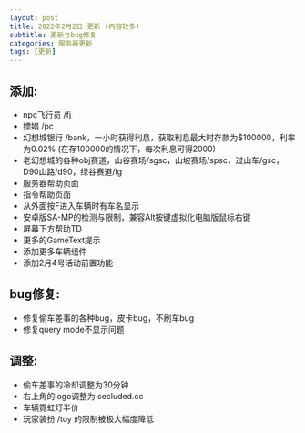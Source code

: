 ```yaml
---
layout: post
title: 2022年2月2日 更新 (内容较多)
subtitle: 更新与bug修复
categories: 服务器更新
tags: [更新]
---
```


## 添加:
 * npc飞行员 /fj
 * 嫖娼 /pc
 * 幻想城银行 /bank，一小时获得利息，获取利息最大时存款为$100000，利率为0.02% (在存100000的情况下，每次利息可得2000)
 * 老幻想城的各种obj赛道，山谷赛场/sgsc，山坡赛场/spsc，过山车/gsc，D90山路/d90，绿谷赛道/lg
 * 服务器帮助页面
 * 指令帮助页面
 * 从外面按F进入车辆时有车名显示
 * 安卓版SA-MP的检测与限制，兼容Alt按键虚拟化电脑版鼠标右键
 * 屏幕下方帮助TD
 * 更多的GameText提示
 * 添加更多车辆组件
 * 添加2月4号活动前置功能

## bug修复:
 * 修复偷车差事的各种bug，皮卡bug，不刷车bug
 * 修复query mode不显示问题

## 调整:
 * 偷车差事的冷却调整为30分钟
 * 右上角的logo调整为 secluded.cc
 * 车辆霓虹灯半价
 * 玩家装扮 /toy 的限制被极大幅度降低
